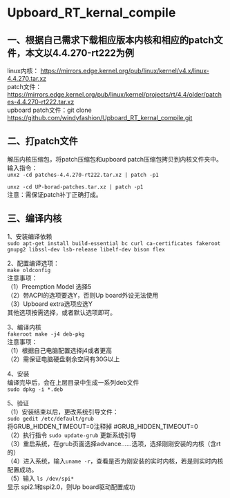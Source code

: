# Upboard_RT_kernal_compile
## 一、根据自己需求下载相应版本内核和相应的patch文件，本文以4.4.270-rt222为例  
linux内核： https://mirrors.edge.kernel.org/pub/linux/kernel/v4.x/linux-4.4.270.tar.xz  
patch文件： https://mirrors.edge.kernel.org/pub/linux/kernel/projects/rt/4.4/older/patches-4.4.270-rt222.tar.xz  
upboard patch文件：git clone https://github.com/windyfashion/Upboard_RT_kernal_compile.git  

## 二、打patch文件  
解压内核压缩包，将patch压缩包和upboard patch压缩包拷贝到内核文件夹中。  
输入指令：  
`unxz -cd patches-4.4.270-rt222.tar.xz | patch -p1`  
  
`unxz -cd UP-borad-patches.tar.xz | patch -p1`  
注意：需保证patch补丁正确打成。  
  
## 三、编译内核  
1、安装编译依赖  
`sudo apt-get install build-essential bc curl ca-certificates fakeroot gnupg2 libssl-dev lsb-release libelf-dev bison flex`  

2、配置编译选项：  
`make oldconfig`    
注意事项：  
（1）Preemption Model 选择5  
（2）带ACPI的选项要选Y，否则Up board外设无法使用  
（3）Upboard extra选项应选Y  
其他选项按需选择，或者默认选项即可。  
  
3、编译内核  
`fakeroot make -j4 deb-pkg`  
注意事项：  
（1）根据自己电脑配置选择j4或者更高  
（2）需保证电脑硬盘剩余空间有30G以上  
  
4、安装  
编译完毕后，会在上层目录中生成一系列deb文件  
`sudo dpkg -i *.deb`  
  
5、验证  
（1）安装结束以后，更改系统引导文件：  
`sudo gedit /etc/default/grub`  
将GRUB_HIDDEN_TIMEOUT=0注释掉 #GRUB_HIDDEN_TIMEOUT=0  
（2）执行指令 `sudo update-grub` 更新系统引导  
（3）重启系统，在grub页面选择advance......选项，选择刚刚安装的内核（含rt的）  
（4）进入系统，输入`uname -r`，查看是否为刚安装的实时内核，若是则实时内核配置成功。  
（5）输入 `ls /dev/spi*`  
显示 spi2.1和spi2.0，则Up board驱动配置成功  
  
